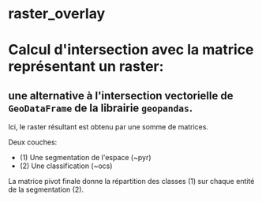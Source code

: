 # raster_overlay

# Calcul d'intersection avec la matrice représentant un raster: 
## une alternative à l'intersection vectorielle de `GeoDataFrame` de la librairie `geopandas`.

Ici, le raster résultant est obtenu par une somme de matrices.

Deux couches:
- (1) Une segmentation de l'espace (~pyr)
- (2) Une classification (~ocs)

La matrice pivot finale donne la répartition des classes (1) sur chaque entité de la segmentation (2).
